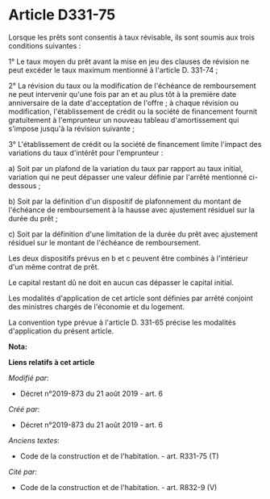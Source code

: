# Article D331-75

Lorsque les prêts sont consentis à taux révisable, ils sont soumis aux trois conditions suivantes :

1° Le taux moyen du prêt avant la mise en jeu des clauses de révision ne peut excéder le taux maximum mentionné à l'article
D. 331-74 ;

2° La révision du taux ou la modification de l'échéance de remboursement ne peut intervenir qu'une fois par an et au plus tôt
à la première date anniversaire de la date d'acceptation de l'offre ; à chaque révision ou modification, l'établissement de
crédit ou la société de financement fournit gratuitement à l'emprunteur un nouveau tableau d'amortissement qui s'impose
jusqu'à la révision suivante ;

3° L'établissement de crédit ou la société de financement limite l'impact des variations du taux d'intérêt pour
l'emprunteur :

a) Soit par un plafond de la variation du taux par rapport au taux initial, variation qui ne peut dépasser une valeur définie
par l'arrêté mentionné ci-dessous ;

b) Soit par la définition d'un dispositif de plafonnement du montant de l'échéance de remboursement à la hausse avec
ajustement résiduel sur la durée du prêt ;

c) Soit par la définition d'une limitation de la durée du prêt avec ajustement résiduel sur le montant de l'échéance de
remboursement.

Les deux dispositifs prévus en b et c peuvent être combinés à l'intérieur d'un même contrat de prêt.

Le capital restant dû ne doit en aucun cas dépasser le capital initial.

Les modalités d'application de cet article sont définies par arrêté conjoint des ministres chargés de l'économie et du
logement.

La convention type prévue à l'article D. 331-65 précise les modalités d'application du présent article.

**Nota:**



**Liens relatifs à cet article**

_Modifié par_:

  - Décret n°2019-873 du 21 août 2019 - art. 6

_Créé par_:

  - Décret n°2019-873 du 21 août 2019 - art. 6

_Anciens textes_:

  - Code de la construction et de l'habitation. - art. R331-75 (T)

_Cité par_:

  - Code de la construction et de l'habitation. - art. R832-9 (V)
